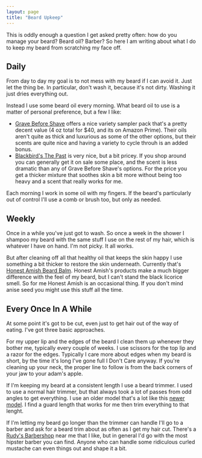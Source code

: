 ```yaml
---
layout: page
title: "Beard Upkeep"
---
```


This is oddly enough a question I get asked pretty often: how do you manage your beard? Beard oil? Barber? So here I am writing about what I do to keep my beard from scratching my face off.

## Daily

From day to day my goal is to not mess with my beard if I can avoid it. Just let the thing be. In particular, don't wash it, because it's not dirty. Washing it just dries everything out.

Instead I use some beard oil every morning. What beard oil to use is a matter of personal preference, but a few I like:

* [Grave Before Shave](http://amzn.to/2j7QmJk) offers a nice variety sampler pack that's a pretty decent value (4 oz total for $40, and its on Amazon Prime). Their oils aren't quite as thick and luxurious as some of the other options, but their scents are quite nice and having a variety to cycle throuh is an added bonus.
* [Blackbird's The Past](https://blackbirdballard.com/collections/shave/products/the-past-beard-oil?variant=8992971333) is very nice, but a bit pricey. If you shop around you can generally get it on sale some place, and the scent is less dramatic than any of Grave Before Shave's options. For the price you get a thicker mixture that soothes skin a bit more without being too heavy and a scent that really works for me.

Each morning I work in some oil with my fingers. If the beard's particularly out of control I'll use a comb or brush too, but only as needed.

## Weekly

Once in a while you've just got to wash. So once a week in the shower I shampoo my beard with the same stuff I use on the rest of my hair, which is whatever I have on hand. I'm not picky. It all works.

But after cleaning off all that healthy oil that keeps the skin happy I use something a bit thicker to restore the skin underneath. Currently that's [Honest Amish Beard Balm](http://amzn.to/2kly7VF). Honest Amish's products make a much bigger difference with the feel of my beard, but I can't stand the black licorice smell. So for me Honest Amish is an occasional thing. If you don't mind anise seed you might use this stuff all the time.

## Every Once In A While

At some point it's got to be cut, even just to get hair out of the way of eating. I've got three basic approaches.

For my upper lip and the edges of the beard I clean them up whenever they bother me, typically every couple of weeks. I use scissors for the top lip and a razor for the edges. Typically I care more about edges when my beard is short, by the time it's long I've gone full I Don't Care anyway. If you're cleaning up your neck, the proper line to follow is from the back corners of your jaw to your adam's apple.

If I'm keeping my beard at a consistent length I use a beard trimmer. I used to use a normal hair trimmer, but that always took a lot of passes from odd angles to get everything. I use an older model that's a lot like this [newer model](http://amzn.to/2klKHEl). I find a guard length that works for me then trim everything to that lenght.

If I'm letting my beard go longer than the trimmer can handle I'll go to a barber and ask for a beard trim about as often as I get my hair cut. There's a [Rudy's Barbershop](https://rudysbarbershop.com) near me that I like, but in general I'd go with the most hipster barber you can find. Anyone who can handle some ridiculous curled mustache can even things out and shape it a bit.
